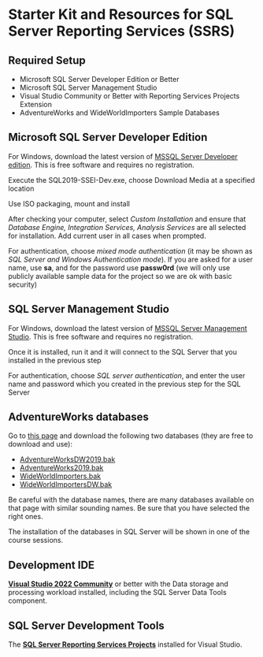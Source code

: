 # Starter Kit and Resources for SQL Server Reporting Services (SSRS)

## Required Setup

- Microsoft SQL Server Developer Edition or Better
- Microsoft SQL Server Management Studio
- Visual Studio Community or Better with Reporting Services Projects Extension
- AdventureWorks and WideWorldImporters Sample Databases

## Microsoft SQL Server Developer Edition

For Windows, download the latest version of [MSSQL Server Developer edition](https://www.microsoft.com/en-gb/sql-server/sql-server-downloads). This is free software and requires no registration.

Execute the SQL2019-SSEI-Dev.exe, choose Download Media at a specified location 

Use ISO packaging, mount and install 

After checking your computer, select _Custom Installation_ and ensure that _Database Engine, Integration Services, Analysis Services_ are all selected for installation.
Add current user in all cases when prompted.

For authentication, choose *mixed mode authentication* (it may be shown as *SQL Server and Windows Authentication mode*). If you are asked for a user name, use **sa**, and for the password use **passw0rd** (we will only use publicly available sample data for the project so we are ok with basic security) 

## SQL Server Management Studio

For Windows, download the latest version of [MSSQL Server Management Studio](https://docs.microsoft.com/en-us/sql/ssms/download-sql-server-management-studio-ssms?view=sql-server-ver15). This is free software and requires no registration.

Once it is installed, run it and it will connect to the SQL Server that you installed in the previous step

For authentication, choose *SQL server authentication*, and enter the user name and password which you created in the previous step for the SQL Server

## AdventureWorks databases

Go to [this page](https://docs.microsoft.com/en-us/sql/samples/adventureworks-install-configure) and download the following two databases (they are free to download and use): 

- [AdventureWorksDW2019.bak](https://github.com/Microsoft/sql-server-samples/releases/download/adventureworks/AdventureWorksDW2019.bak)
- [AdventureWorks2019.bak](https://github.com/Microsoft/sql-server-samples/releases/download/adventureworks/AdventureWorks2019.bak)
- [WideWorldImporters.bak](https://github.com/Microsoft/sql-server-samples/releases/download/wide-world-importers-v1.0/WideWorldImporters-Full.bak)
- [WideWorldImportersDW.bak](https://github.com/Microsoft/sql-server-samples/releases/download/wide-world-importers-v1.0/WideWorldImportersDW-Full.bak)

Be careful with the database names, there are many databases available on that page with similar sounding names. Be sure that you have selected the right ones.

The installation of the databases in SQL Server will be shown in one of the course sessions.

## Development IDE 

**[Visual Studio 2022 Community](https://visualstudio.microsoft.com/vs/community/)**  or better with the Data storage and processing workload installed, including the SQL Server Data Tools component. 

## SQL Server Development Tools 
The **[SQL Server Reporting Services Projects](https://marketplace.visualstudio.com/items?itemName=ProBITools.MicrosoftReportProjectsforVisualStudio2022)** installed for Visual Studio. 
